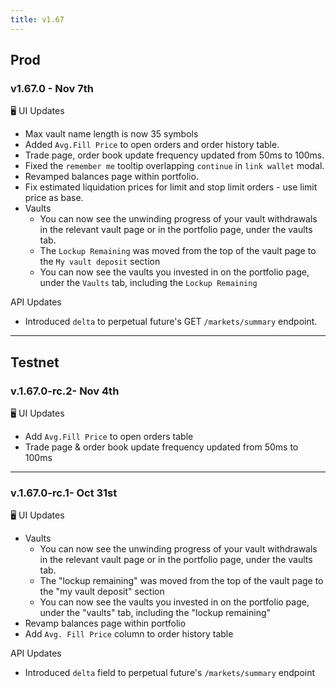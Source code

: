 ```yaml
---
title: v1.67
---
```


## Prod

### v1.67.0 - Nov 7th

🖥️  UI Updates

* Max vault name length is now 35 symbols
* Added `Avg.Fill Price` to open orders and order history table.
* Trade page, order book update frequency updated from 50ms to 100ms.
* Fixed the `remember me` tooltip overlapping `continue` in `link wallet` modal.
* Revamped balances page within portfolio.
* Fix estimated liquidation prices for limit and stop limit orders - use limit price as base.
* Vaults
  * You can now see the unwinding progress of your vault withdrawals in the relevant vault page or in the portfolio page, under the vaults tab.
  * The `Lockup Remaining` was moved from the top of the vault page to the `My vault deposit` section
  * You can now see the vaults you invested in on the portfolio page, under the `Vaults` tab, including the `Lockup Remaining`

API Updates

* Introduced `delta` to perpetual future's GET `/markets/summary` endpoint.


***

## Testnet

### v.1.67.0-rc.2- Nov 4th

🖥️  UI Updates

* Add `Avg.Fill Price` to open orders table
* Trade page & order book update frequency updated from 50ms to 100ms

***

### v.1.67.0-rc.1- Oct 31st

🖥️  UI Updates

* Vaults
  * You can now see the unwinding progress of your vault withdrawals in the relevant vault page or in the portfolio page, under the vaults tab.
  * The "lockup remaining" was moved from the top of the vault page to the "my vault deposit" section
  * You can now see the vaults you invested in on the portfolio page, under the "vaults" tab, including the "lockup remaining"
* Revamp balances page within portfolio
* Add `Avg. Fill Price` column to order history table

API Updates

* Introduced `delta` field to perpetual future's `/markets/summary` endpoint
